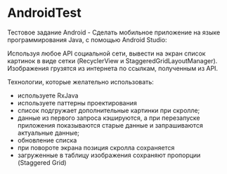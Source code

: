 # AndroidTest
Тестовое задание Android -
  Сделать мобильное приложение на языке программирования Java, с помощью Android Studio:
 
  Используя любое API социальной сети, вывести на экран список картинок в виде сетки (RecyclerView и StaggeredGridLayoutManager). Изображения грузятся из интернета по ссылкам, полученным из API.
 
Технологии, которые желательно использовать:
- используете RxJava
- используете паттерны проектирования
- список подгружает дополнительные картинки при скролле;
- данные из первого запроса кэшируются, а при перезапуске приложения показываются старые данные и запрашиваются актуальные данные;
- обновление списка
- при повороте экрана позиция скролла сохраняется
- загруженные в таблицу изображения сохраняют пропорции (Staggered Grid)

